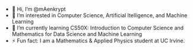 - 👋 Hi, I’m @mAenkrypt
- 👀 I’m interested in Computer Science, Artificial Itelligence, and Machine Learning
- 🌱 I’m currently learning CS50X: Introduction to Computer Science and Mathematics for Data Science and Machine Learning
- ⚡ Fun fact: I am a Mathematics & Applied Physics student at UC Irvine.

<!---
mAenkrypt/mAenkrypt is a ✨ special ✨ repository because its `README.md` (this file) appears on your GitHub profile.
You can click the Preview link to take a look at your changes.
--->

